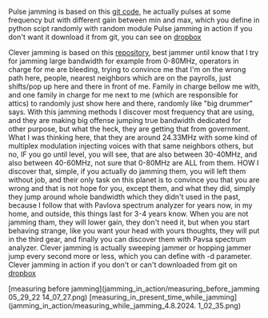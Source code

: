 Pulse jamming is based on this [git code](https://github.com/pietrotedeschi/power-modulated-jammer), he actually pulses at some frequency but with different gain between min and max, which you define in python scipt randomly with random module
Pulse jamming in action if you don't want it download it from git, you can see on  [dropbox](https://www.dropbox.com/scl/fi/amr2mjaycuoth4i6ent3k/pulse_jam.mp4?rlkey=ouanj5sq4kqxj0lcar0r3fcvn&st=v0bi2g1p&dl=0)

Clever jamming is based on this [repository](https://github.com/jhonnybonny/CleverJAM), best jammer until know that I try for jamming large bandwidth for example from 0-80MHz, operators in charge for me are bleeding, trying to convince me that I'm on the wrong path here, people, nearest neighbors which are on the payrolls, just shifts/pop up here and there in front of me. Family in charge bellow me with, and one family in charge for me next to me (which are responsible for attics) to randomly just show here and there, randomly like "big drummer" says.
With this jamming methods I discover most frequency that are using, and they are making big offense jumping true bandwidth dedicated for other purpose, but what the heck, they are getting that from government. What I was thinking here, that they are around 24.33MHz with some kind of multiplex modulation injecting voices with that same neighbors others, but no, IF you go until level, you will see, that are also between 30-40MHz, and also between 40-60MHz, not sure that 0-80MHz  are ALL from them. 
HOW I discover that, simple, if you actually do jamming them, you will left them without job, and their only task on this planet is to convince you that you are wrong and that is not hope for you, except them, and what they did, simply they jump around whole bandwidth which they didn't used in the past, because I follow that with Pavlova spectrum analyzer for years now, in my home, and outside, this things last for 3-4 years know. When you are not jamming tham, they will lower gain, they don't need it, but when you start behaving strange, like you want your head with yours thoughts, they will put in the third gear, and finally you can discover them with Pavsa spectrum analyzer. Clever jamming is actually sweeping jammer or hopping jammer jump every second more or less, which you can define with -d parameter.
Clever jamming in action if you don't or can't downloaded from git on [dropbox](https://www.dropbox.com/scl/fi/xt2mdsuyatl5wzuf7t0cw/clever_jam.mp4?rlkey=cleg3fv7l0qgg9yvw7sbuf91g&st=w3zr6srr&dl=0)

[measuring before jamming](jamming_in_action/measuring_before_jamming 05_29_22 14_07_27.png)
[measuring_in_present_time_while_jamming](jamming_in_action/measuring_while_jamming_4.8.2024. 1_02_35.png)
